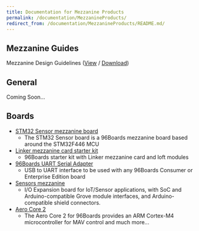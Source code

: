 ```yaml
---
title: Documentation for Mezzanine Products
permalink: /documentation/MezzanineProducts/
redirect_from: /documentation/MezzanineProducts/README.md/
---
```

## Mezzanine Guides

Mezzanine Design Guidelines ([View](https://github.com/sdrobertw/documentation/blob/master/mezzanine/files/mezzanine-design-guidelines.pdf) / [Download](https://github.com/sdrobertw/documentation/raw/master/mezzanine/files/mezzanine-design-guidelines.pdf))

## General

Coming Soon...

## Boards

- [STM32 Sensor mezzanine board](STM32/)
   - The STM32 Sensor board is a 96Boards mezzanine board based around the STM32F446 MCU
- [Linker mezzanine card starter kit](LinkerMezzanineStarterKit/)
   - 96Boards starter kit with Linker mezzanine card and loft modules
- [96Boards UART Serial Adapter](UARTSerial/)
   - USB to UART interface to be used with any 96Boards Consumer or Enterprise Edition board
- [Sensors mezzanine](SensorsMezzanine/)
   -  I/O Expansion board for IoT/Sensor applications, with SoC and Arduino-compatible Grove module interfaces, and Arduino-compatible shield connectors.
- [Aero Core 2](AeroCore2/)
   - The Aero Core 2 for 96Boards provides an ARM Cortex-M4 microcontroller for MAV control and much more...
